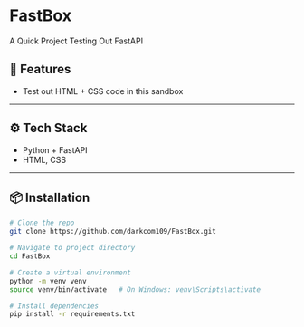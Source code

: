 # FastBox

A Quick Project Testing Out FastAPI

## 🚀 Features
- Test out HTML + CSS code in this sandbox

---

## ⚙️ Tech Stack
- Python + FastAPI
- HTML, CSS

---

## 📦 Installation

```bash
# Clone the repo
git clone https://github.com/darkcom109/FastBox.git

# Navigate to project directory
cd FastBox

# Create a virtual environment
python -m venv venv
source venv/bin/activate   # On Windows: venv\Scripts\activate

# Install dependencies
pip install -r requirements.txt
